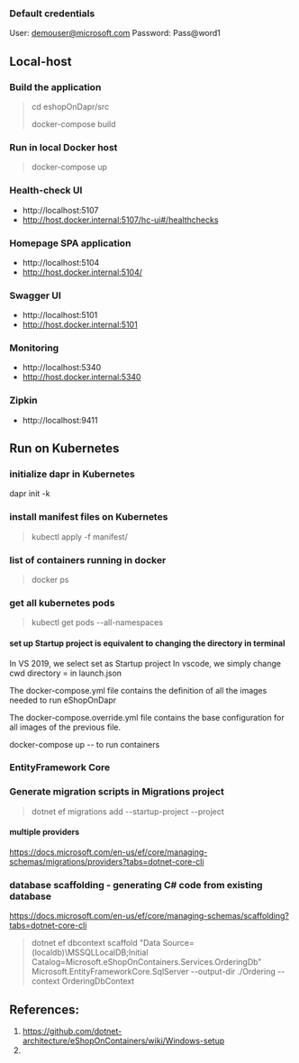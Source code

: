 ### Default credentials
User: demouser@microsoft.com
Password: Pass@word1

## Local-host

### Build the application
> cd eshopOnDapr/src
>
> docker-compose build

### Run in local Docker host
> docker-compose up

### Health-check UI
* http://localhost:5107
* http://host.docker.internal:5107/hc-ui#/healthchecks

### Homepage SPA application
* http://localhost:5104
* http://host.docker.internal:5104/

### Swagger UI
* http://localhost:5101
* http://host.docker.internal:5101

### Monitoring
* http://localhost:5340
* http://host.docker.internal:5340

### Zipkin
* http://localhost:9411

## Run on Kubernetes
### initialize dapr in Kubernetes 
dapr init -k 

### install manifest files on Kubernetes
>kubectl apply -f manifest/

### list of containers running in docker
> docker ps

### get all kubernetes pods
> kubectl get pods --all-namespaces

#### set up Startup project is equivalent to changing the directory in terminal
In VS 2019, we select set as Startup project
In vscode, we simply change cwd directory = <folder for startup project> in launch.json

The docker-compose.yml file contains the definition of all the images needed to run eShopOnDapr

The docker-compose.override.yml file contains the base configuration for all images of the previous file.

docker-compose up -- to run containers

### EntityFramework Core
### Generate migration scripts in Migrations project
> dotnet ef migrations add <MigrationName> --startup-project <sourceproject> --project <projectwheretocreateMigration>

#### multiple providers
https://docs.microsoft.com/en-us/ef/core/managing-schemas/migrations/providers?tabs=dotnet-core-cli

### database scaffolding - generating C# code from existing database
https://docs.microsoft.com/en-us/ef/core/managing-schemas/scaffolding?tabs=dotnet-core-cli

> dotnet ef dbcontext scaffold "Data Source=(localdb)\MSSQLLocalDB;Initial Catalog=Microsoft.eShopOnContainers.Services.OrderingDb" Microsoft.EntityFrameworkCore.SqlServer --output-dir ./Ordering --context OrderingDbContext


## References:
1. https://github.com/dotnet-architecture/eShopOnContainers/wiki/Windows-setup
2. 